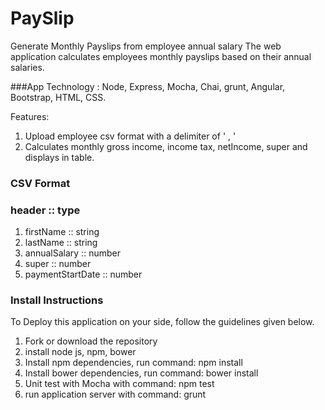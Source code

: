 # PaySlip
Generate Monthly Payslips from employee annual salary 
The web application calculates employees monthly payslips based on their annual salaries.

###App Technology : Node, Express, Mocha, Chai, grunt, Angular, Bootstrap, HTML, CSS.

Features:
  1. Upload employee csv format with a delimiter of ' , '  
  2. Calculates monthly gross income, income tax, netIncome, super and displays in table.
  

### CSV Format  
### header :: type 
 1. firstName ::           string  
 2. lastName  ::           string  
 3. annualSalary ::        number  
 4. super ::               number  
 5. paymentStartDate ::     number  

### Install Instructions
To Deploy this application on your side, follow the guidelines given below.
  1. Fork or download the repository
  2. install node js, npm, bower
  3. Install npm dependencies, run command: npm install
  4. Install bower dependencies, run command: bower install
  5. Unit test with Mocha with command: npm test
  6. run application server with command: grunt

